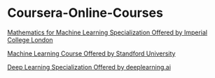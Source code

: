 # Coursera-Online-Courses

[Mathematics for Machine Learning Specialization Offered by Imperial College London](https://github.com/ljl96/Coursera-Online-Courses/tree/master/Mathematics%20for%20Machine%20Learning%20Specialization)

[Machine Learning Course Offered by Standford University](https://github.com/ljl96/Coursera-Online-Courses/tree/master/Machine%20Learning)

[Deep Learning Specialization Offered by deeplearning.ai](https://github.com/ljl96/Coursera-Online-Courses/tree/master/Deep%20Learning%20Specialization)
